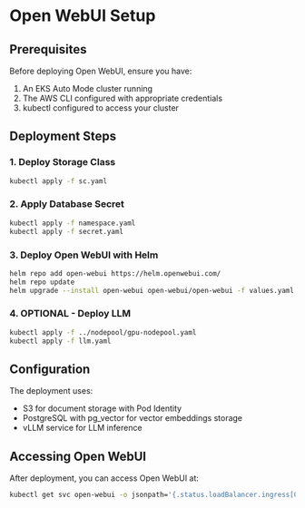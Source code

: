 

# Open WebUI Setup

## Prerequisites

Before deploying Open WebUI, ensure you have:
1. An EKS Auto Mode cluster running
2. The AWS CLI configured with appropriate credentials
3. kubectl configured to access your cluster

## Deployment Steps

### 1. Deploy Storage Class
```bash
kubectl apply -f sc.yaml
```

### 2. Apply Database Secret
```bash
kubectl apply -f namespace.yaml
kubectl apply -f secret.yaml
```

### 3. Deploy Open WebUI with Helm

```bash
helm repo add open-webui https://helm.openwebui.com/
helm repo update
helm upgrade --install open-webui open-webui/open-webui -f values.yaml
```

### 4. OPTIONAL - Deploy LLM
```bash
kubectl apply -f ../nodepool/gpu-nodepool.yaml
kubectl apply -f llm.yaml
```

## Configuration

The deployment uses:
- S3 for document storage with Pod Identity
- PostgreSQL with pg_vector for vector embeddings storage
- vLLM service for LLM inference

## Accessing Open WebUI

After deployment, you can access Open WebUI at:
```bash
kubectl get svc open-webui -o jsonpath='{.status.loadBalancer.ingress[0].hostname}'
```
